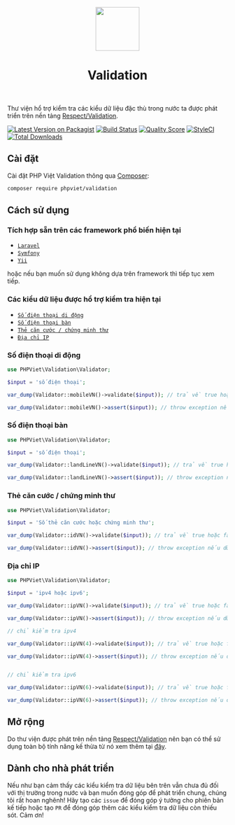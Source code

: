 <p align="center">
    <a href="https://github.com/phpviet" target="_blank">
        <img src="https://avatars0.githubusercontent.com/u/50674062" height="100px">
    </a>
    <h1 align="center">Validation</h1>
    <br>
</p>

Thư viện hổ trợ kiểm tra các kiểu dữ liệu đặc thù trong nước ta 
được phát triển trên nền tảng [Respect/Validation](https://github.com/respect/validation).

[![Latest Version on Packagist](https://img.shields.io/packagist/v/phpviet/validation.svg?style=flat-square)](https://packagist.org/packages/phpviet/validation)
[![Build Status](https://img.shields.io/travis/phpviet/validation/master.svg?style=flat-square)](https://travis-ci.org/phpviet/validation)
[![Quality Score](https://img.shields.io/scrutinizer/g/phpviet/validation.svg?style=flat-square)](https://scrutinizer-ci.com/g/phpviet/validation)
[![StyleCI](https://styleci.io/repos/187063731/shield?branch=master)](https://styleci.io/repos/187063731)
[![Total Downloads](https://img.shields.io/packagist/dt/phpviet/validation.svg?style=flat-square)](https://packagist.org/packages/phpviet/validation)

## Cài đặt

Cài đặt PHP Việt Validation thông qua [Composer](https://getcomposer.org):

```bash
composer require phpviet/validation
```

## Cách sử dụng

### Tích hợp sẵn trên các framework phổ biến hiện tại

- [`Laravel`](https://github.com/phpviet/laravel-validation)
- [`Symfony`](https://github.com/phpviet/symfony-validation)
- [`Yii`](https://github.com/phpviet/yii-validation)

hoặc nếu bạn muốn sử dụng không dựa trên framework thì tiếp tục xem tiếp.

### Các kiểu dữ liệu được hổ trợ kiểm tra hiện tại


- [`Số điện thoại di động`](#Số-điện-thoại-di-động)
- [`Số điện thoại bàn`](#Số-điện-thoại-bàn)
- [`Thẻ căn cước / chứng minh thư`](#Thẻ-căn-cước-/-chứng-minh-thư)
- [`Địa chỉ IP`](#Địa-chỉ-IP)


### Số điện thoại di động

```php
use PHPViet\Validation\Validator;

$input = 'số điện thoại';

var_dump(Validator::mobileVN()->validate($input)); // trả về true hoặc false tương đương với dữ liệu hợp lệ hoặc không.

var_dump(Validator::mobileVN()->assert($input)); // throw exception nếu dữ liệu không hợp lệ.
```

### Số điện thoại bàn

```php
use PHPViet\Validation\Validator;

$input = 'số điện thoại';

var_dump(Validator::landLineVN()->validate($input)); // trả về true hoặc false tương đương với dữ liệu hợp lệ hoặc không.

var_dump(Validator::landLineVN()->assert($input)); // throw exception nếu dữ liệu không hợp lệ.
```

### Thẻ căn cước / chứng minh thư

```php
use PHPViet\Validation\Validator;

$input = 'Số thẻ căn cước hoặc chứng minh thư';

var_dump(Validator::idVN()->validate($input)); // trả về true hoặc false tương đương với dữ liệu hợp lệ hoặc không.

var_dump(Validator::idVN()->assert($input)); // throw exception nếu dữ liệu không hợp lệ.
```

### Địa chỉ IP

```php
use PHPViet\Validation\Validator;

$input = 'ipv4 hoặc ipv6';

var_dump(Validator::ipVN()->validate($input)); // trả về true hoặc false tương đương với dữ liệu hợp lệ hoặc không.

var_dump(Validator::ipVN()->assert($input)); // throw exception nếu dữ liệu không hợp lệ.

// chỉ kiểm tra ipv4

var_dump(Validator::ipVN(4)->validate($input)); // trả về true hoặc false tương đương với dữ liệu hợp lệ hoặc không.

var_dump(Validator::ipVN(4)->assert($input)); // throw exception nếu dữ liệu không hợp lệ.


// chỉ kiểm tra ipv6

var_dump(Validator::ipVN(6)->validate($input)); // trả về true hoặc false tương đương với dữ liệu hợp lệ hoặc không.

var_dump(Validator::ipVN(6)->assert($input)); // throw exception nếu dữ liệu không hợp lệ.
```

## Mở rộng

Do thư viện được phát trên nền tảng 
[Respect/Validation](https://github.com/respect/validation) nên bạn có thể sử dụng
toàn bộ tính năng kế thừa từ nó xem thêm tại [đây](https://respect-validation.readthedocs.io/en/1.1/).


## Dành cho nhà phát triển

Nếu như bạn cảm thấy các kiểu kiểm tra dữ liệu bên trên vẫn chưa đủ đối với thị trường 
trong nước và bạn muốn đóng góp để phát triển chung, chúng tôi rất hoan nghênh! 
Hãy tạo các `issue` để đóng góp ý tưởng cho phiên bản kế tiếp hoặc tạo `PR` 
để đóng góp thêm các kiểu kiểm tra dữ liệu còn thiếu sót. Cảm ơn!
